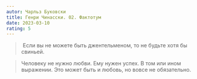 ```yaml
---
autor: Чарльз Буковски
title: Генри Чинасски. 02. Фактотум 
date: 2023-03-10
rating: 5
---
```

>  Если вы не можете быть джентельменом, то не будьте хотя бы свиньей.

> Человеку не нужно любви. Ему нужен успех. В том или ином выражении. Это может быть и любовь, но вовсе не обязательно.